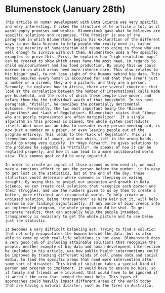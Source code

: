 # Blumenstock (January 28th)

	This article on Human Development with Data Science was very specific and very interesting. I liked the structure of he article a lot, as it wasnt empty promises and wishes. Blumenstock gave what he believes are specific solutions and responses. *The Promise* is one of the paragraph in which Blumenstock begins his explanation of the different ways to use Data Science to help people who really need it, rather than the majority of humanitarian aid resources going to those who are well enough to survive with out them. Blumenstock uses a few specific examples to prove this. First, he explains how "high-resolution maps" can be created to show which areas have the most need, in regards to child malnourishment and low food production. By using this we could narrow in on which areas need more intense care. This also relates to his bigger goal, to not lose sight of the humans behind big data. This method ensures every human is accounted for and that they aren't just a number on a screen, they are a picture, and they are a person. Secondly, he explains how in Africa, there are several countries that look at the correlation between the number of international calls made per household, and the roofs of which these people live under, and relate them the the individual weath of that household. In his next paragraph, *Pitalls*, he descibes the potentially detrimental outcomes. Personally, the two most important being the *Biased Algorithms* and *Lack of Regulation*. Blumenstock states that "those who are poorly represented are often marginalized". If a single algorithm in this process is biased, the whole system contradicts itself. What once was an idea to consider every person needing aid, is now just a number on a paper, or even leaving people out of the program entirely. This leads to the *Lack of Reglation*. This is a tremendous amount of power, and one which, left in the wrong hands, could go wrong very quickly. In *Ways Forward*, he gives solutions to the problems he suggests in *Pitfalls*. He speaks of how it can be reglated properly, and how it can lead to a more collaborated world view. This common goal could be very impactful.

	In order to create an impact of those around us who need it, we must make a concious effort to put the person before the number. it is easy to get lost in the statistics, but at the end of the day, these statistics could determine where someone is sleeping or eating tonight. By using this to propel our inovation and growth in Data Science, we can create real solutions that recognize each person and their struggles, and use the numbers given to us by them to create a better, more efficient and resourceful world. To help create an unbiased solution, being "transparent" as Nira Nair put it, will help narrow in our findings significantly. If any ounce of bias creeps into an implemented program, the whole program could be shot. To get accurate results, that can actually help the people intended, transparency is necassary to get the whole picture and to see below just the statistic. 

	It becomes a very difficult balancing act. Trying to find a solution that not only encapsulates the humans behind the data, but is also able to come up with real-life solutions is not easy. Blumenstock does a very good job of including attainable solutions that recognize the people. Another example of big data and human development intersection he included in his article, was how public health interventions could be improved by tracking different kinds of cell phone data and social media, to find the specific areas that need more intervention after some sort of disaster. This kind of solution takes a special kind of person and program to implement. It would have to ensure no bias, so if family and friends were involved, that would have to be ignored if it weren't the area that needed the most help. This types of approaches could heavily impact different areas of the world today that are having a natural disaster, such as the fires in Australia. 
